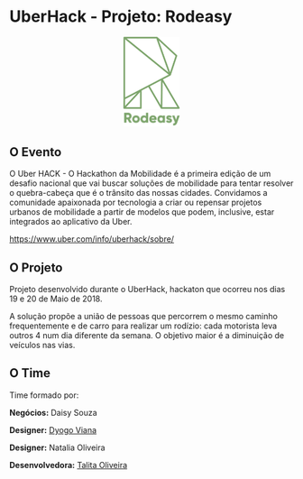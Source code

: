 # UberHack - Projeto: Rodeasy

<div align="center">
	<img width="100" src="src/assets/icon/logo.png" alt="Awesome">
    <br>
    <img width="100" src="src/assets/icon/nome.png" alt="Awesome">
</div>

## O Evento

O Uber HACK - O Hackathon da Mobilidade é a primeira edição de um desafio nacional que vai buscar soluções de mobilidade para tentar resolver o quebra-cabeça que é o trânsito das nossas cidades. Convidamos a comunidade apaixonada por tecnologia a criar ou repensar projetos urbanos de mobilidade a partir de modelos que podem, inclusive, estar integrados ao aplicativo da Uber. 

https://www.uber.com/info/uberhack/sobre/

## O Projeto

Projeto desenvolvido durante o UberHack, hackaton que ocorreu nos dias 19 e 20 de Maio de 2018.

A solução propõe a união de pessoas que percorrem o mesmo caminho frequentemente e de carro para realizar um rodízio: cada motorista leva outros 4 num dia diferente da semana. O objetivo maior é a diminuição de veículos nas vias.

## O Time

Time formado por:

**Negócios:** Daisy Souza

**Designer:** [Dyogo Viana](https://github.com/DyogoViana)

**Designer:** Natalia Oliveira

**Desenvolvedora:** [Talita Oliveira](https://github.com/talitaoliveira)